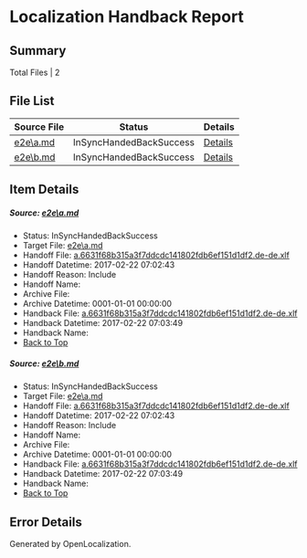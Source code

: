 # <a name='report-top'></a> Localization Handback Report

## Summary
 Total Files | 2

## File List
 Source File | Status | Details 
 ----------- | ------ | ------- 
 [e2e\a.md](https://github.com/OpenLocalizationTestOrg/ol-test4/blob/c7f27de7f3def96a93cc4658a48c8ce6e63925e9/e2e/a.md) | InSyncHandedBackSuccess | [Details](#94628d69c9f02d4e62f0a7b810a1481e03028bf01)
 [e2e\b.md](https://github.com/OpenLocalizationTestOrg/ol-test4/blob/c7f27de7f3def96a93cc4658a48c8ce6e63925e9/e2e/b.md) | InSyncHandedBackSuccess | [Details](#94628d69c9f02d4e62f0a7b810a1481e03028bf02)

## Item Details
##### <a name='94628d69c9f02d4e62f0a7b810a1481e03028bf01'></a> Source: [e2e\a.md](https://github.com/OpenLocalizationTestOrg/ol-test4/blob/c7f27de7f3def96a93cc4658a48c8ce6e63925e9/e2e/a.md)
* Status: InSyncHandedBackSuccess
* Target File: [e2e\a.md](https://github.com/OpenLocalizationTestOrg/ol-test4-dede/blob/74e729a5d1f27cbc57f953674ab785fe8b1f7d3c/e2e/a.md)
* Handoff File: [a.6631f68b315a3f7ddcdc141802fdb6ef151d1df2.de-de.xlf](https://github.com/OpenLocalizationTestOrg/ol-test4-handoff/blob/65f35d09bf89d0aba94f2fd24b17a0fa792f4447/ol-handoff/OpenLocalizationTestOrg/ol-test4-dede/xinjiang/ht/a.6631f68b315a3f7ddcdc141802fdb6ef151d1df2.de-de.xlf)
* Handoff Datetime: 2017-02-22 07:02:43
* Handoff Reason: Include
* Handoff Name: 
* Archive File: 
* Archive Datetime: 0001-01-01 00:00:00
* Handback File: [a.6631f68b315a3f7ddcdc141802fdb6ef151d1df2.de-de.xlf](https://github.com/OpenLocalizationTestOrg/ol-test4-handback/blob/908df96ab83af679d24c1e687427f7fd77589912/ol-handback/OpenLocalizationTestOrg/ol-test4-dede/xinjiang/ht/a.6631f68b315a3f7ddcdc141802fdb6ef151d1df2.de-de.xlf)
* Handback Datetime: 2017-02-22 07:03:49
* Handback Name: 
* [Back to Top](#report-top)

##### <a name='94628d69c9f02d4e62f0a7b810a1481e03028bf02'></a> Source: [e2e\b.md](https://github.com/OpenLocalizationTestOrg/ol-test4/blob/c7f27de7f3def96a93cc4658a48c8ce6e63925e9/e2e/b.md)
* Status: InSyncHandedBackSuccess
* Target File: [e2e\a.md](https://github.com/OpenLocalizationTestOrg/ol-test4-dede/blob/74e729a5d1f27cbc57f953674ab785fe8b1f7d3c/e2e/a.md)
* Handoff File: [a.6631f68b315a3f7ddcdc141802fdb6ef151d1df2.de-de.xlf](https://github.com/OpenLocalizationTestOrg/ol-test4-handoff/blob/65f35d09bf89d0aba94f2fd24b17a0fa792f4447/ol-handoff/OpenLocalizationTestOrg/ol-test4-dede/xinjiang/ht/a.6631f68b315a3f7ddcdc141802fdb6ef151d1df2.de-de.xlf)
* Handoff Datetime: 2017-02-22 07:02:43
* Handoff Reason: Include
* Handoff Name: 
* Archive File: 
* Archive Datetime: 0001-01-01 00:00:00
* Handback File: [a.6631f68b315a3f7ddcdc141802fdb6ef151d1df2.de-de.xlf](https://github.com/OpenLocalizationTestOrg/ol-test4-handback/blob/908df96ab83af679d24c1e687427f7fd77589912/ol-handback/OpenLocalizationTestOrg/ol-test4-dede/xinjiang/ht/a.6631f68b315a3f7ddcdc141802fdb6ef151d1df2.de-de.xlf)
* Handback Datetime: 2017-02-22 07:03:49
* Handback Name: 
* [Back to Top](#report-top)


## Error Details

Generated by OpenLocalization.
